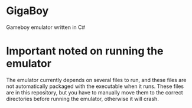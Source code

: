 # GigaBoy
Gameboy emulator written in C#

# Important noted on running the emulator
The emulator currently depends on several files to run, and these files are not automatically packaged with the executable when it runs. 
These files are in this repository, but you have to manually move them to the correct directories before running the emulator, otherwise it will crash.
